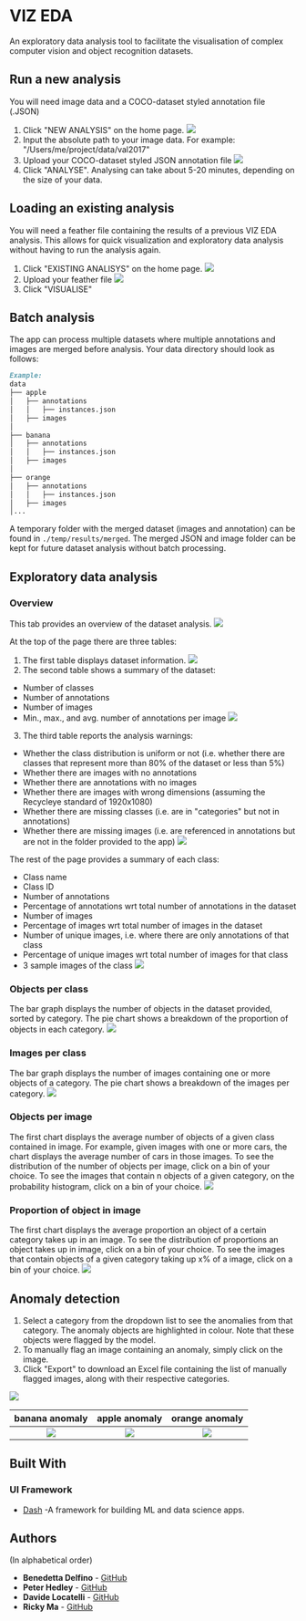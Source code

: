 # VIZ EDA
An exploratory data analysis tool to facilitate the visualisation of complex computer vision and object recognition datasets.  

## Run a new analysis
You will need image data and a COCO-dataset styled annotation file (.JSON)
1. Click "NEW ANALYSIS" on the home page.
![](assets/new_analysis.png)
2. Input the absolute path to your image data. For example: "/Users/me/project/data/val2017"
3. Upload your COCO-dataset styled JSON annotation file
![](assets/new_analysis_menu.png)
4. Click "ANALYSE". 
Analysing can take about 5-20 minutes, depending on the size of your data.

## Loading an existing analysis
You will need a feather file containing the results of a previous VIZ EDA analysis. This allows for quick visualization and exploratory data analysis without having to run the analysis again.

1. Click "EXISTING ANALISYS" on the home page.
![](assets/existing_analysis.png)
2. Upload your feather file
![](assets/existing_analysis_menu.png)
3. Click "VISUALISE"

## Batch analysis
The app can process multiple datasets where multiple annotations and images are merged before analysis. Your data
directory should look as follows:
```markdown
Example:
data
├── apple
│   ├── annotations
│   │   ├── instances.json
│   ├── images
│
├── banana
│   ├── annotations
│   │   ├── instances.json
│   ├── images
│
├── orange
│   ├── annotations
│   │   ├── instances.json
│   ├── images
│...
```
A temporary folder with the merged dataset (images and annotation) can be found in `./temp/results/merged`. The merged
JSON and image folder can be kept for future dataset analysis without batch processing.

## Exploratory data analysis

### Overview
This tab provides an overview of the dataset analysis.
![](assets/overview.png)

At the top of the page there are three tables:
1. The first table displays dataset information.
![](assets/info.png)
2. The second table shows a summary of the dataset:
  * Number of classes
  * Number of annotations
  * Number of images
  * Min., max., and avg. number of annotations per image
![](assets/summary.png)
3. The third table reports the analysis warnings: 
  * Whether the class distribution is uniform or not (i.e. whether there are classes that represent more than 80% of the dataset or less than 5%)
  * Whether there are images with no annotations
  * Whether there are annotations with no images
  * Whether there are images with wrong dimensions (assuming the Recycleye standard of 1920x1080)
  * Whether there are missing classes (i.e. are in "categories" but not in annotations)
  * Whether there are missing images (i.e. are referenced in annotations but are not in the folder provided to the app)
![](assets/warnings.png)

The rest of the page provides a summary of each class:
* Class name
* Class ID
* Number of annotations
* Percentage of annotations wrt total number of annotations in the dataset
* Number of images
* Percentage of images wrt total number of images in the dataset
* Number of unique images, i.e. where there are only annotations of that class
* Percentage of unique images wrt total number of images for that class
* 3 sample images of the class
![](assets/class.png)

### Objects per class
The bar graph displays the number of objects in the dataset provided, sorted by category. The pie chart shows a
breakdown of the proportion of objects in each category.
![](assets/objs_per_cat.png)

### Images per class
The bar graph displays the number of images containing one or more objects of a category. The pie chart shows a
breakdown of the images per category.
![](assets/imgs_per_cat.png)

### Objects per image
The first chart displays the average number of objects of a given class contained in image. For example, given images
with one or more cars, the chart displays the average number of cars in those images. To see the distribution of the
number of objects per image, click on a bin of your choice. To see the images that contain n objects of a given
category, on the probability histogram, click on a bin of your choice.
![](assets/objs_per_img.png)

### Proportion of object in image
The first chart displays the average proportion an object of a certain category takes up in an image. To see the
distribution of proportions an object takes up in image, click on a bin of your choice. To see the images that contain
objects of a given category taking up x% of a image, click on a bin of your choice.
![](assets/area_per_img.png)

## Anomaly detection
1. Select a category from the dropdown list to see the anomalies from that category. The anomaly objects are
highlighted in colour. Note that these objects were flagged by the model.
2. To manually flag an image containing an anomaly, simply click on the image.
3. Click "Export" to download an Excel file containing the list of manually flagged images, along with their respective
categories.

![](assets/anomalies.png)

banana anomaly             |  apple anomaly          |  orange anomaly
:-------------------------:|:-------------------------:|:-------------------------:
![](assets/banana.png)  |  ![](assets/apple.png) | ![](assets/orange.png)


## Built With
### UI Framework
* [Dash](https://plotly.com/dash/) -A framework for building ML and data science apps.

## Authors
(In alphabetical order)
* **Benedetta Delfino** - [GitHub](https://github.com/b-delfino)
* **Peter Hedley** - [GitHub](https://github.com/PeterHedley94)
* **Davide Locatelli** - [GitHub](https://github.com/dl2198)
* **Ricky Ma** - [GitHub](https://github.com/ricky-ma)
